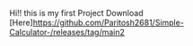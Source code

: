 Hi!!
this is my first Project
Download [Here]https://github.com/Paritosh2681/Simple-Calculator-/releases/tag/main2
